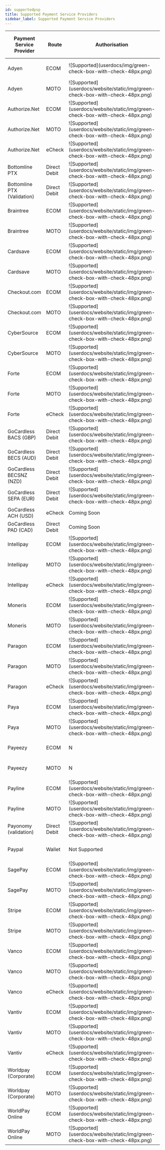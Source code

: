 ```yaml
---
id: supportedpsp
title: Supported Payment Service Providers
sidebar_label: Supported Payment Service Providers
---
```


<table>
<thead>
  <tr>
    <th>Payment Service Provider</th>
    <th>Route</th>
    <th>Authorisation</th>
    <th>Single Payment</th>
    <th>Recurring Payment</th>
    <th>Refund</th>
    <th>3D Secure Payment</th>
    <th>3D Secure Payment V2</th>
  </tr>
</thead>
<tbody>
  <tr>
    <td>Adyen</td>
    <td>ECOM</td>
    <td>![Supported](userdocs/img/green-check-box-with-check-48px.png)</td>
    <td>![Supported](userdocs/website/static/img/green-check-box-with-check-48px.png)</td>
    <td>![Supported](userdocs/website/static/img/green-check-box-with-check-48px.png)</td>
    <td>![Supported](userdocs/website/static/img/green-check-box-with-check-48px.png)</td>
    <td>N/A</td>
    <td>Coming Soon</td>
  </tr>
  <tr>
    <td>Adyen</td>
    <td>MOTO</td>
    <td>![Supported](userdocs/website/static/img/green-check-box-with-check-48px.png)</td>
    <td>![Supported](userdocs/website/static/img/green-check-box-with-check-48px.png)</td>
    <td>![Supported](userdocs/website/static/img/green-check-box-with-check-48px.png)</td>
    <td>![Supported](userdocs/website/static/img/green-check-box-with-check-48px.png)</td>
    <td>N/A</td>
    <td>N/A</td>
  </tr>
  <tr>
    <td>Authorize.Net</td>
    <td>ECOM</td>
    <td>![Supported](userdocs/website/static/img/green-check-box-with-check-48px.png)</td>
    <td>![Supported](userdocs/website/static/img/green-check-box-with-check-48px.png)</td>
    <td>![Supported](userdocs/website/static/img/green-check-box-with-check-48px.png)</td>
    <td>![Supported](userdocs/website/static/img/green-check-box-with-check-48px.png)</td>
    <td>Not Supported</td>
    <td>Not Supported</td>
  </tr>
  <tr>
    <td>Authorize.Net</td>
    <td>MOTO</td>
    <td>![Supported](userdocs/website/static/img/green-check-box-with-check-48px.png)</td>
    <td>![Supported](userdocs/website/static/img/green-check-box-with-check-48px.png)</td>
    <td>![Supported](userdocs/website/static/img/green-check-box-with-check-48px.png)</td>
    <td>![Supported](userdocs/website/static/img/green-check-box-with-check-48px.png)</td>
    <td>N/A</td>
    <td>N/A</td>
  </tr>
  <tr>
    <td>Authorize.Net</td>
    <td>eCheck</td>
    <td>![Supported](userdocs/website/static/img/green-check-box-with-check-48px.png)</td>
    <td>![Supported](userdocs/website/static/img/green-check-box-with-check-48px.png)</td>
    <td>![Supported](userdocs/website/static/img/green-check-box-with-check-48px.png)</td>
    <td>![Supported](userdocs/website/static/img/green-check-box-with-check-48px.png)</td>
    <td>N/A</td>
    <td>N/A</td>
  </tr>
  <tr>
    <td>Bottomline PTX</td>
    <td>Direct Debit</td>
    <td>![Supported](userdocs/website/static/img/green-check-box-with-check-48px.png)</td>
    <td>![Supported](userdocs/website/static/img/green-check-box-with-check-48px.png)</td>
    <td>![Supported](userdocs/website/static/img/green-check-box-with-check-48px.png)</td>
    <td>![Supported](userdocs/website/static/img/green-check-box-with-check-48px.png)</td>
    <td>N/A</td>
    <td>N/A</td>
  </tr>
  <tr>
    <td>Bottomline PTX (Validation)</td>
    <td>Direct Debit</td>
    <td>![Supported](userdocs/website/static/img/green-check-box-with-check-48px.png)</td>
    <td>Not Supported</td>
    <td>Not Supported</td>
    <td>Not Supported</td>
    <td>N/A</td>
    <td>N/A</td>
  </tr>
  <tr>
    <td>Braintree</td>
    <td>ECOM</td>
    <td>![Supported](userdocs/website/static/img/green-check-box-with-check-48px.png)</td>
    <td>![Supported](userdocs/website/static/img/green-check-box-with-check-48px.png)</td>
    <td>![Supported](userdocs/website/static/img/green-check-box-with-check-48px.png)</td>
    <td>![Supported](userdocs/website/static/img/green-check-box-with-check-48px.png)</td>
    <td>N</td>
    <td>Coming Soon</td>
  </tr>
  <tr>
    <td>Braintree</td>
    <td>MOTO</td>
    <td>![Supported](userdocs/website/static/img/green-check-box-with-check-48px.png)</td>
    <td>![Supported](userdocs/website/static/img/green-check-box-with-check-48px.png)</td>
    <td>![Supported](userdocs/website/static/img/green-check-box-with-check-48px.png)</td>
    <td>![Supported](userdocs/website/static/img/green-check-box-with-check-48px.png)</td>
    <td>N/A</td>
    <td>N/A</td>
  </tr>
  <tr>
    <td>Cardsave</td>
    <td>ECOM</td>
    <td>![Supported](userdocs/website/static/img/green-check-box-with-check-48px.png)</td>
    <td>![Supported](userdocs/website/static/img/green-check-box-with-check-48px.png)</td>
    <td>![Supported](userdocs/website/static/img/green-check-box-with-check-48px.png)</td>
    <td>N</td>
    <td>![Supported](userdocs/website/static/img/green-check-box-with-check-48px.png)</td>
    <td>Not Supported</td>
  </tr>
  <tr>
    <td>Cardsave</td>
    <td>MOTO</td>
    <td>![Supported](userdocs/website/static/img/green-check-box-with-check-48px.png)</td>
    <td>![Supported](userdocs/website/static/img/green-check-box-with-check-48px.png)</td>
    <td>![Supported](userdocs/website/static/img/green-check-box-with-check-48px.png)</td>
    <td>N</td>
    <td>N/A</td>
    <td>N/A</td>
  </tr>
  <tr>
    <td>Checkout.com</td>
    <td>ECOM</td>
    <td>![Supported](userdocs/website/static/img/green-check-box-with-check-48px.png)</td>
    <td>![Supported](userdocs/website/static/img/green-check-box-with-check-48px.png)</td>
    <td>![Supported](userdocs/website/static/img/green-check-box-with-check-48px.png)</td>
    <td>![Supported](userdocs/website/static/img/green-check-box-with-check-48px.png)</td>
    <td>![Supported](userdocs/website/static/img/green-check-box-with-check-48px.png)</td>
    <td>Coming Soon</td>
  </tr>
  <tr>
    <td>Checkout.com</td>
    <td>MOTO</td>
    <td>![Supported](userdocs/website/static/img/green-check-box-with-check-48px.png)</td>
    <td>![Supported](userdocs/website/static/img/green-check-box-with-check-48px.png)</td>
    <td>![Supported](userdocs/website/static/img/green-check-box-with-check-48px.png)</td>
    <td>![Supported](userdocs/website/static/img/green-check-box-with-check-48px.png)</td>
    <td>N/A</td>
    <td>N/A</td>
  </tr>
  <tr>
    <td>CyberSource</td>
    <td>ECOM</td>
    <td>![Supported](userdocs/website/static/img/green-check-box-with-check-48px.png)</td>
    <td>![Supported](userdocs/website/static/img/green-check-box-with-check-48px.png)</td>
    <td>![Supported](userdocs/website/static/img/green-check-box-with-check-48px.png)</td>
    <td>![Supported](userdocs/website/static/img/green-check-box-with-check-48px.png)</td>
    <td>![Supported](userdocs/website/static/img/green-check-box-with-check-48px.png)</td>
    <td>Coming Soon</td>
  </tr>
  <tr>
    <td>CyberSource</td>
    <td>MOTO</td>
    <td>![Supported](userdocs/website/static/img/green-check-box-with-check-48px.png)</td>
    <td>![Supported](userdocs/website/static/img/green-check-box-with-check-48px.png)</td>
    <td>![Supported](userdocs/website/static/img/green-check-box-with-check-48px.png)</td>
    <td>![Supported](userdocs/website/static/img/green-check-box-with-check-48px.png)</td>
    <td>N/A</td>
    <td>N/A</td>
  </tr>
  <tr>
    <td>Forte</td>
    <td>ECOM</td>
    <td>![Supported](userdocs/website/static/img/green-check-box-with-check-48px.png)</td>
    <td>![Supported](userdocs/website/static/img/green-check-box-with-check-48px.png)</td>
    <td>![Supported](userdocs/website/static/img/green-check-box-with-check-48px.png)</td>
    <td>![Supported](userdocs/website/static/img/green-check-box-with-check-48px.png)</td>
    <td>Not Supported</td>
    <td>N/A</td>
  </tr>
  <tr>
    <td>Forte</td>
    <td>MOTO</td>
    <td>![Supported](userdocs/website/static/img/green-check-box-with-check-48px.png)</td>
    <td>![Supported](userdocs/website/static/img/green-check-box-with-check-48px.png)</td>
    <td>![Supported](userdocs/website/static/img/green-check-box-with-check-48px.png)</td>
    <td>![Supported](userdocs/website/static/img/green-check-box-with-check-48px.png)</td>
    <td>N/A</td>
    <td>N/A</td>
  </tr>
  <tr>
    <td>Forte</td>
    <td>eCheck</td>
    <td>![Supported](userdocs/website/static/img/green-check-box-with-check-48px.png)</td>
    <td>![Supported](userdocs/website/static/img/green-check-box-with-check-48px.png)</td>
    <td>![Supported](userdocs/website/static/img/green-check-box-with-check-48px.png)</td>
    <td>![Supported](userdocs/website/static/img/green-check-box-with-check-48px.png)</td>
    <td>N/A</td>
    <td>N/A</td>
  </tr>
  <tr>
    <td>GoCardless BACS (GBP)</td>
    <td>Direct Debit</td>
    <td>![Supported](userdocs/website/static/img/green-check-box-with-check-48px.png)</td>
    <td>![Supported](userdocs/website/static/img/green-check-box-with-check-48px.png)</td>
    <td>![Supported](userdocs/website/static/img/green-check-box-with-check-48px.png)</td>
    <td>![Supported](userdocs/website/static/img/green-check-box-with-check-48px.png)</td>
    <td>N/A</td>
    <td>N/A</td>
  </tr>
  <tr>
    <td>GoCardless BECS (AUD)</td>
    <td>Direct Debit</td>
    <td>![Supported](userdocs/website/static/img/green-check-box-with-check-48px.png)</td>
    <td>![Supported](userdocs/website/static/img/green-check-box-with-check-48px.png)</td>
    <td>![Supported](userdocs/website/static/img/green-check-box-with-check-48px.png)</td>
    <td>![Supported](userdocs/website/static/img/green-check-box-with-check-48px.png)</td>
    <td>N/A</td>
    <td>N/A</td>
  </tr>
  <tr>
    <td>GoCardless BECSNZ (NZD)</td>
    <td>Direct Debit</td>
    <td>![Supported](userdocs/website/static/img/green-check-box-with-check-48px.png)</td>
    <td>![Supported](userdocs/website/static/img/green-check-box-with-check-48px.png)</td>
    <td>![Supported](userdocs/website/static/img/green-check-box-with-check-48px.png)</td>
    <td>![Supported](userdocs/website/static/img/green-check-box-with-check-48px.png)</td>
    <td>N/A</td>
    <td>N/A</td>
  </tr>
  <tr>
    <td>GoCardless SEPA (EUR)</td>
    <td>Direct Debit</td>
    <td>![Supported](userdocs/website/static/img/green-check-box-with-check-48px.png)</td>
    <td>![Supported](userdocs/website/static/img/green-check-box-with-check-48px.png)</td>
    <td>![Supported](userdocs/website/static/img/green-check-box-with-check-48px.png)</td>
    <td>![Supported](userdocs/website/static/img/green-check-box-with-check-48px.png)</td>
    <td>N/A</td>
    <td>N/A</td>
  </tr>
  <tr>
    <td>GoCardless ACH (USD)</td>
    <td>eCheck</td>
    <td colspan="4">Coming Soon</td>
    <td>N/A</td>
    <td>N/A</td>
  </tr>
  <tr>
    <td>GoCardless PAD (CAD)</td>
    <td>Direct Debit</td>
    <td colspan="4">Coming Soon</td>
    <td>N/A</td>
    <td>N/A</td>
  </tr>
  <tr>
    <td>Intellipay</td>
    <td>ECOM</td>
    <td>![Supported](userdocs/website/static/img/green-check-box-with-check-48px.png)</td>
    <td>![Supported](userdocs/website/static/img/green-check-box-with-check-48px.png)</td>
    <td>![Supported](userdocs/website/static/img/green-check-box-with-check-48px.png)</td>
    <td>![Supported](userdocs/website/static/img/green-check-box-with-check-48px.png)</td>
    <td>Not Supported</td>
    <td>Not Supported</td>
  </tr>
  <tr>
    <td>Intellipay</td>
    <td>MOTO</td>
    <td>![Supported](userdocs/website/static/img/green-check-box-with-check-48px.png)</td>
    <td>![Supported](userdocs/website/static/img/green-check-box-with-check-48px.png)</td>
    <td>![Supported](userdocs/website/static/img/green-check-box-with-check-48px.png)</td>
    <td>![Supported](userdocs/website/static/img/green-check-box-with-check-48px.png)</td>
    <td>N/A</td>
    <td>N/A</td>
  </tr>
  <tr>
    <td>Intellipay</td>
    <td>eCheck</td>
    <td>![Supported](userdocs/website/static/img/green-check-box-with-check-48px.png)</td>
    <td>![Supported](userdocs/website/static/img/green-check-box-with-check-48px.png)</td>
    <td>![Supported](userdocs/website/static/img/green-check-box-with-check-48px.png)</td>
    <td>N</td>
    <td>N/A</td>
    <td>N/A</td>
  </tr>
  <tr>
    <td>Moneris</td>
    <td>ECOM</td>
    <td>![Supported](userdocs/website/static/img/green-check-box-with-check-48px.png)</td>
    <td>![Supported](userdocs/website/static/img/green-check-box-with-check-48px.png)</td>
    <td>![Supported](userdocs/website/static/img/green-check-box-with-check-48px.png)</td>
    <td>![Supported](userdocs/website/static/img/green-check-box-with-check-48px.png)</td>
    <td>Not Supported</td>
    <td>Not Supported</td>
  </tr>
  <tr>
    <td>Moneris</td>
    <td>MOTO</td>
    <td>![Supported](userdocs/website/static/img/green-check-box-with-check-48px.png)</td>
    <td>![Supported](userdocs/website/static/img/green-check-box-with-check-48px.png)</td>
    <td>![Supported](userdocs/website/static/img/green-check-box-with-check-48px.png)</td>
    <td>![Supported](userdocs/website/static/img/green-check-box-with-check-48px.png)</td>
    <td>N/A</td>
    <td>N/A</td>
  </tr>
  <tr>
    <td>Paragon</td>
    <td>ECOM</td>
    <td>![Supported](userdocs/website/static/img/green-check-box-with-check-48px.png)</td>
    <td>![Supported](userdocs/website/static/img/green-check-box-with-check-48px.png)</td>
    <td>![Supported](userdocs/website/static/img/green-check-box-with-check-48px.png)</td>
    <td>![Supported](userdocs/website/static/img/green-check-box-with-check-48px.png)</td>
    <td>Not Supported</td>
    <td>Not Supported</td>
  </tr>
  <tr>
    <td>Paragon</td>
    <td>MOTO</td>
    <td>![Supported](userdocs/website/static/img/green-check-box-with-check-48px.png)</td>
    <td>![Supported](userdocs/website/static/img/green-check-box-with-check-48px.png)</td>
    <td>![Supported](userdocs/website/static/img/green-check-box-with-check-48px.png)</td>
    <td>![Supported](userdocs/website/static/img/green-check-box-with-check-48px.png)</td>
    <td>N/A</td>
    <td>N/A</td>
  </tr>
  <tr>
    <td>Paragon</td>
    <td>eCheck</td>
    <td>![Supported](userdocs/website/static/img/green-check-box-with-check-48px.png)</td>
    <td>![Supported](userdocs/website/static/img/green-check-box-with-check-48px.png)</td>
    <td>![Supported](userdocs/website/static/img/green-check-box-with-check-48px.png)</td>
    <td>N</td>
    <td>N/A</td>
    <td>N/A</td>
  </tr>
  <tr>
    <td>Paya</td>
    <td>ECOM</td>
    <td>![Supported](userdocs/website/static/img/green-check-box-with-check-48px.png)</td>
    <td>![Supported](userdocs/website/static/img/green-check-box-with-check-48px.png)</td>
    <td>![Supported](userdocs/website/static/img/green-check-box-with-check-48px.png)</td>
    <td>![Supported](userdocs/website/static/img/green-check-box-with-check-48px.png)</td>
    <td>Not Supported</td>
    <td>Not Supported</td>
  </tr>
  <tr>
    <td>Paya</td>
    <td>MOTO</td>
    <td>![Supported](userdocs/website/static/img/green-check-box-with-check-48px.png)</td>
    <td>![Supported](userdocs/website/static/img/green-check-box-with-check-48px.png)</td>
    <td>![Supported](userdocs/website/static/img/green-check-box-with-check-48px.png)</td>
    <td>![Supported](userdocs/website/static/img/green-check-box-with-check-48px.png)</td>
    <td>N/A</td>
    <td>N/A</td>
  </tr>
  <tr>
    <td>Payeezy</td>
    <td>ECOM</td>
    <td>N</td>
    <td>![Supported](userdocs/website/static/img/green-check-box-with-check-48px.png)</td>
    <td>N</td>
    <td>![Supported](userdocs/website/static/img/green-check-box-with-check-48px.png)</td>
    <td>Not Supported</td>
    <td>N/A</td>
  </tr>
  <tr>
    <td>Payeezy</td>
    <td>MOTO</td>
    <td>N</td>
    <td>![Supported](userdocs/website/static/img/green-check-box-with-check-48px.png)</td>
    <td>N</td>
    <td>![Supported](userdocs/website/static/img/green-check-box-with-check-48px.png)</td>
    <td>N/A</td>
    <td>N/A</td>
  </tr>
  <tr>
    <td>Payline</td>
    <td>ECOM</td>
    <td>![Supported](userdocs/website/static/img/green-check-box-with-check-48px.png)</td>
    <td>![Supported](userdocs/website/static/img/green-check-box-with-check-48px.png)</td>
    <td>![Supported](userdocs/website/static/img/green-check-box-with-check-48px.png)</td>
    <td>![Supported](userdocs/website/static/img/green-check-box-with-check-48px.png)</td>
    <td>![Supported](userdocs/website/static/img/green-check-box-with-check-48px.png)</td>
    <td>Coming Soon</td>
  </tr>
  <tr>
    <td>Payline</td>
    <td>MOTO</td>
    <td>![Supported](userdocs/website/static/img/green-check-box-with-check-48px.png)</td>
    <td>![Supported](userdocs/website/static/img/green-check-box-with-check-48px.png)</td>
    <td>![Supported](userdocs/website/static/img/green-check-box-with-check-48px.png)</td>
    <td>![Supported](userdocs/website/static/img/green-check-box-with-check-48px.png)</td>
    <td>N/A</td>
    <td>N/A</td>
  </tr>
  <tr>
    <td>Payonomy (validation)</td>
    <td>Direct Debit</td>
    <td>![Supported](userdocs/website/static/img/green-check-box-with-check-48px.png)</td>
    <td>Not Supported</td>
    <td>Not Supported</td>
    <td>Not Supported</td>
    <td>N/A</td>
    <td>N/A</td>
  </tr>
  <tr>
    <td>Paypal</td>
    <td>Wallet</td>
    <td>Not Supported</td>
    <td>![Supported](userdocs/website/static/img/green-check-box-with-check-48px.png)</td>
    <td>Not Supported</td>
    <td>![Supported](userdocs/website/static/img/green-check-box-with-check-48px.png)</td>
    <td>Not Supported</td>
    <td>N/A</td>
  </tr>
  <tr>
    <td>SagePay</td>
    <td>ECOM</td>
    <td>![Supported](userdocs/website/static/img/green-check-box-with-check-48px.png)</td>
    <td>![Supported](userdocs/website/static/img/green-check-box-with-check-48px.png)</td>
    <td>![Supported](userdocs/website/static/img/green-check-box-with-check-48px.png)</td>
    <td>![Supported](userdocs/website/static/img/green-check-box-with-check-48px.png)</td>
    <td>Not Supported</td>
    <td>Coming Soon</td>
  </tr>
  <tr>
    <td>SagePay</td>
    <td>MOTO</td>
    <td>![Supported](userdocs/website/static/img/green-check-box-with-check-48px.png)</td>
    <td>![Supported](userdocs/website/static/img/green-check-box-with-check-48px.png)</td>
    <td>![Supported](userdocs/website/static/img/green-check-box-with-check-48px.png)</td>
    <td>![Supported](userdocs/website/static/img/green-check-box-with-check-48px.png)</td>
    <td>N/A</td>
    <td>N/A</td>
  </tr>
  <tr>
    <td>Stripe</td>
    <td>ECOM</td>
    <td>![Supported](userdocs/website/static/img/green-check-box-with-check-48px.png)</td>
    <td>![Supported](userdocs/website/static/img/green-check-box-with-check-48px.png)</td>
    <td>![Supported](userdocs/website/static/img/green-check-box-with-check-48px.png)</td>
    <td>![Supported](userdocs/website/static/img/green-check-box-with-check-48px.png)</td>
    <td>![Supported](userdocs/website/static/img/green-check-box-with-check-48px.png)</td>
    <td>Coming Soon</td>
  </tr>
  <tr>
    <td>Stripe</td>
    <td>MOTO</td>
    <td>![Supported](userdocs/website/static/img/green-check-box-with-check-48px.png)</td>
    <td>![Supported](userdocs/website/static/img/green-check-box-with-check-48px.png)</td>
    <td>![Supported](userdocs/website/static/img/green-check-box-with-check-48px.png)</td>
    <td>![Supported](userdocs/website/static/img/green-check-box-with-check-48px.png)</td>
    <td>N/A</td>
    <td>N/A</td>
  </tr>
  <tr>
    <td>Vanco</td>
    <td>ECOM</td>
    <td>![Supported](userdocs/website/static/img/green-check-box-with-check-48px.png)</td>
    <td>![Supported](userdocs/website/static/img/green-check-box-with-check-48px.png)</td>
    <td>![Supported](userdocs/website/static/img/green-check-box-with-check-48px.png)</td>
    <td>Not Supported</td>
    <td>Not Supported</td>
    <td>Not Supported</td>
  </tr>
  <tr>
    <td>Vanco</td>
    <td>MOTO</td>
    <td>![Supported](userdocs/website/static/img/green-check-box-with-check-48px.png)</td>
    <td>![Supported](userdocs/website/static/img/green-check-box-with-check-48px.png)</td>
    <td>![Supported](userdocs/website/static/img/green-check-box-with-check-48px.png)</td>
    <td>Not Supported</td>
    <td>N/A</td>
    <td>N/A</td>
  </tr>
  <tr>
    <td>Vanco</td>
    <td>eCheck</td>
    <td>![Supported](userdocs/website/static/img/green-check-box-with-check-48px.png)</td>
    <td>![Supported](userdocs/website/static/img/green-check-box-with-check-48px.png)</td>
    <td>![Supported](userdocs/website/static/img/green-check-box-with-check-48px.png)</td>
    <td>Not Supported</td>
    <td>N/A</td>
    <td>N/A</td>
  </tr>
  <tr>
    <td>Vantiv</td>
    <td>ECOM</td>
    <td>![Supported](userdocs/website/static/img/green-check-box-with-check-48px.png)</td>
    <td>![Supported](userdocs/website/static/img/green-check-box-with-check-48px.png)</td>
    <td>![Supported](userdocs/website/static/img/green-check-box-with-check-48px.png)</td>
    <td>![Supported](userdocs/website/static/img/green-check-box-with-check-48px.png)</td>
    <td>Not Supported</td>
    <td>Not Supported</td>
  </tr>
  <tr>
    <td>Vantiv</td>
    <td>MOTO</td>
    <td>![Supported](userdocs/website/static/img/green-check-box-with-check-48px.png)</td>
    <td>![Supported](userdocs/website/static/img/green-check-box-with-check-48px.png)</td>
    <td>![Supported](userdocs/website/static/img/green-check-box-with-check-48px.png)</td>
    <td>![Supported](userdocs/website/static/img/green-check-box-with-check-48px.png)</td>
    <td>N/A</td>
    <td>N/A</td>
  </tr>
  <tr>
    <td>Vantiv</td>
    <td>eCheck</td>
    <td>![Supported](userdocs/website/static/img/green-check-box-with-check-48px.png)</td>
    <td>![Supported](userdocs/website/static/img/green-check-box-with-check-48px.png)</td>
    <td>![Supported](userdocs/website/static/img/green-check-box-with-check-48px.png)</td>
    <td>N</td>
    <td>N/A</td>
    <td>N/A</td>
  </tr>
  <tr>
    <td>Worldpay (Corporate)</td>
    <td>ECOM</td>
    <td>![Supported](userdocs/website/static/img/green-check-box-with-check-48px.png)</td>
    <td>![Supported](userdocs/website/static/img/green-check-box-with-check-48px.png)</td>
    <td>![Supported](userdocs/website/static/img/green-check-box-with-check-48px.png)</td>
    <td>![Supported](userdocs/website/static/img/green-check-box-with-check-48px.png)</td>
    <td>![Supported](userdocs/website/static/img/green-check-box-with-check-48px.png)</td>
    <td>Coming Soon</td>
  </tr>
  <tr>
    <td>Worldpay (Corporate)</td>
    <td>MOTO</td>
    <td>![Supported](userdocs/website/static/img/green-check-box-with-check-48px.png)</td>
    <td>![Supported](userdocs/website/static/img/green-check-box-with-check-48px.png)</td>
    <td>![Supported](userdocs/website/static/img/green-check-box-with-check-48px.png)</td>
    <td>![Supported](userdocs/website/static/img/green-check-box-with-check-48px.png)</td>
    <td>N/A</td>
    <td>N/A</td>
  </tr>
  <tr>
    <td>WorldPay Online</td>
    <td>ECOM</td>
    <td>![Supported](userdocs/website/static/img/green-check-box-with-check-48px.png)</td>
    <td>![Supported](userdocs/website/static/img/green-check-box-with-check-48px.png)</td>
    <td>![Supported](userdocs/website/static/img/green-check-box-with-check-48px.png)</td>
    <td>![Supported](userdocs/website/static/img/green-check-box-with-check-48px.png)</td>
    <td>![Supported](userdocs/website/static/img/green-check-box-with-check-48px.png)</td>
    <td>Coming Soon</td>
  </tr>
  <tr>
    <td>WorldPay Online</td>
    <td>MOTO</td>
    <td>![Supported](userdocs/website/static/img/green-check-box-with-check-48px.png)</td>
    <td>![Supported](userdocs/website/static/img/green-check-box-with-check-48px.png)</td>
    <td>![Supported](userdocs/website/static/img/green-check-box-with-check-48px.png)</td>
    <td>![Supported](userdocs/website/static/img/green-check-box-with-check-48px.png)</td>
    <td>N/A</td>
    <td>N/A</td>
  </tr>
</tbody>
</table>

